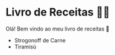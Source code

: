 # Livro de Receitas :man_cook:

Olá! Bem vindo ao meu livro de receitas :wave:

- Strogonoff de Carne
- Tiramisù


